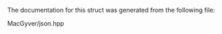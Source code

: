 <div id="structdetail_1_1priority__tag_3_010_01_4">

</div>

<span id="structdetail_1_1priority__tag_3_010_01_4"
label="structdetail_1_1priority__tag_3_010_01_4"></span>

The documentation for this struct was generated from the following file:

<div class="DoxyCompactItemize">

MacGyver/json.hpp

</div>
